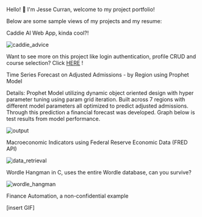 Hello! 👋 I'm Jesse Curran, welcome to my project portfolio!


Below are some sample views of my projects and my resume:


Caddie AI Web App, kinda cool?!


![caddie_advice](https://github.com/user-attachments/assets/d73e56f0-63ab-452b-85db-552413a6d115)


Want to see more on this project like login authentication, profile CRUD and course selection? Click [HERE](https://github.com/jesse-curran/my-programs/tree/main/caddie_ai) !


Time Series Forecast on Adjusted Admissions - by Region using Prophet Model


Details: Prophet Model utilizing dynamic object oriented design with hyper parameter tuning using param grid iteration. Built across 7 regions with different model parameters all optimized to predict adjusted admissions. Through this prediction a financial forecast was developed. Graph below is test results from model performance.


![output](https://github.com/user-attachments/assets/d0c35902-132c-474b-b289-00c333f8ba5a)



Macroeconomic Indicators using Federal Reserve Economic Data (FRED API)


![data_retrieval](https://github.com/user-attachments/assets/4e18a688-c4d8-4f9d-a6ac-59f696aadb48)


Wordle Hangman in C, uses the entire Wordle database, can you survive?


![wordle_hangman](https://github.com/user-attachments/assets/c6de6182-e6d0-4b07-b303-7e5edcbba184)




Finance Automation, a non-confidential example

[insert GIF]


